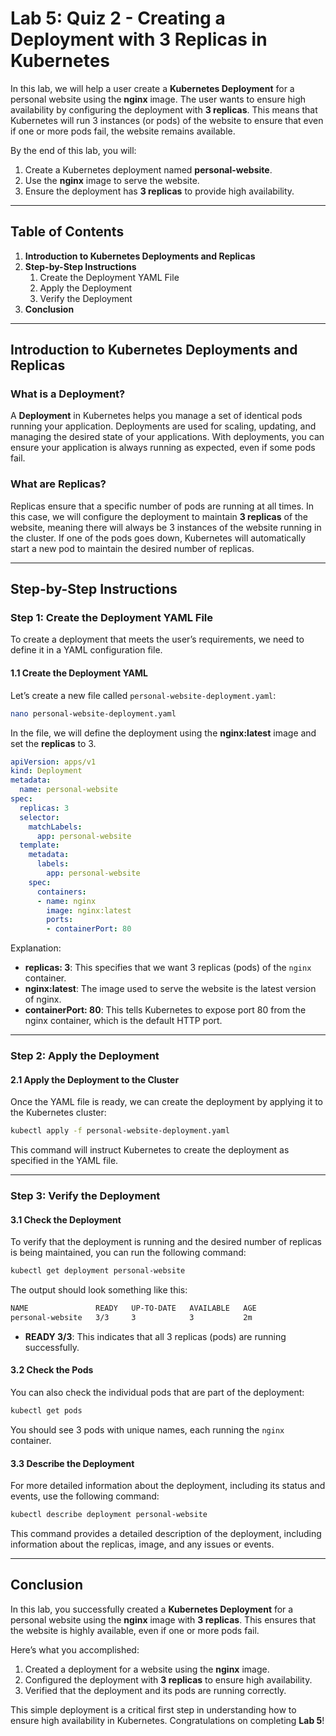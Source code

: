 # Lab 5: Quiz 2 - Creating a Deployment with 3 Replicas in Kubernetes

In this lab, we will help a user create a **Kubernetes Deployment** for a personal website using the **nginx** image. The user wants to ensure high availability by configuring the deployment with **3 replicas**. This means that Kubernetes will run 3 instances (or pods) of the website to ensure that even if one or more pods fail, the website remains available.

By the end of this lab, you will:
1. Create a Kubernetes deployment named **personal-website**.
2. Use the **nginx** image to serve the website.
3. Ensure the deployment has **3 replicas** to provide high availability.

---

## Table of Contents
1. **Introduction to Kubernetes Deployments and Replicas**
2. **Step-by-Step Instructions**
    1. Create the Deployment YAML File
    2. Apply the Deployment
    3. Verify the Deployment
3. **Conclusion**

---

## Introduction to Kubernetes Deployments and Replicas

### What is a Deployment?

A **Deployment** in Kubernetes helps you manage a set of identical pods running your application. Deployments are used for scaling, updating, and managing the desired state of your applications. With deployments, you can ensure your application is always running as expected, even if some pods fail.

### What are Replicas?

Replicas ensure that a specific number of pods are running at all times. In this case, we will configure the deployment to maintain **3 replicas** of the website, meaning there will always be 3 instances of the website running in the cluster. If one of the pods goes down, Kubernetes will automatically start a new pod to maintain the desired number of replicas.

---

## Step-by-Step Instructions

### Step 1: Create the Deployment YAML File

To create a deployment that meets the user’s requirements, we need to define it in a YAML configuration file.

#### 1.1 Create the Deployment YAML

Let’s create a new file called `personal-website-deployment.yaml`:

```bash
nano personal-website-deployment.yaml
```

In the file, we will define the deployment using the **nginx:latest** image and set the **replicas** to 3.

```yaml
apiVersion: apps/v1
kind: Deployment
metadata:
  name: personal-website
spec:
  replicas: 3
  selector:
    matchLabels:
      app: personal-website
  template:
    metadata:
      labels:
        app: personal-website
    spec:
      containers:
      - name: nginx
        image: nginx:latest
        ports:
        - containerPort: 80
```

Explanation:
- **replicas: 3**: This specifies that we want 3 replicas (pods) of the `nginx` container.
- **nginx:latest**: The image used to serve the website is the latest version of nginx.
- **containerPort: 80**: This tells Kubernetes to expose port 80 from the nginx container, which is the default HTTP port.

---

### Step 2: Apply the Deployment

#### 2.1 Apply the Deployment to the Cluster

Once the YAML file is ready, we can create the deployment by applying it to the Kubernetes cluster:

```bash
kubectl apply -f personal-website-deployment.yaml
```

This command will instruct Kubernetes to create the deployment as specified in the YAML file.

---

### Step 3: Verify the Deployment

#### 3.1 Check the Deployment

To verify that the deployment is running and the desired number of replicas is being maintained, you can run the following command:

```bash
kubectl get deployment personal-website
```

The output should look something like this:

```bash
NAME               READY   UP-TO-DATE   AVAILABLE   AGE
personal-website   3/3     3            3           2m
```

- **READY 3/3**: This indicates that all 3 replicas (pods) are running successfully.

#### 3.2 Check the Pods

You can also check the individual pods that are part of the deployment:

```bash
kubectl get pods
```

You should see 3 pods with unique names, each running the `nginx` container.

#### 3.3 Describe the Deployment

For more detailed information about the deployment, including its status and events, use the following command:

```bash
kubectl describe deployment personal-website
```

This command provides a detailed description of the deployment, including information about the replicas, image, and any issues or events.

---

## Conclusion

In this lab, you successfully created a **Kubernetes Deployment** for a personal website using the **nginx** image with **3 replicas**. This ensures that the website is highly available, even if one or more pods fail.

Here’s what you accomplished:
1. Created a deployment for a website using the **nginx** image.
2. Configured the deployment with **3 replicas** to ensure high availability.
3. Verified that the deployment and its pods are running correctly.

This simple deployment is a critical first step in understanding how to ensure high availability in Kubernetes. Congratulations on completing **Lab 5**!